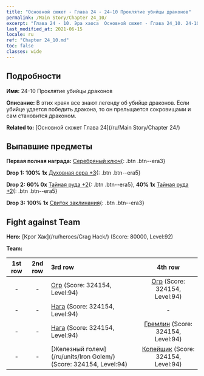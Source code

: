 ```yaml
---
title: "Основной сюжет - Глава 24 - 24-10 Проклятие убийцы драконов"
permalink: /Main Story/Chapter 24_10/
excerpt: "Глава 24 - 10. Эра хаоса  Основной сюжет - Глава 24_10. 24-10 Проклятие убийцы драконов"
last_modified_at: 2021-06-15
locale: ru
ref: "Chapter 24_10.md"
toc: false
classes: wide
---
```


## Подробности

 **Имя:** 24-10 Проклятие убийцы драконов

 **Описание:** В этих краях все знают легенду об убийце драконов. Если убийце удается победить дракона, то он прельщается сокровищами и сам становится драконом.

 **Related to:** [Основной сюжет Глава 24](/ru/Main Story/Chapter 24/)

## Выпавшие предметы

 **Первая полная награда:** [Серебряный ключ](/ItemsRU/con_693/){: .btn .btn--era3}

 **Drop 1:** **100% 1x** [Духовная сера +3](/ItemsRU/mat_85/){: .btn .btn--era5}

 **Drop 2:** **60% 0x** [Тайная руда +2](/ItemsRU/mat_75/){: .btn .btn--era5}, **40% 1x** [Тайная руда +2](/ItemsRU/mat_75/){: .btn .btn--era5}

 **Drop 3:** **100% 1x** [Свиток заклинания](/ItemsRU/con_694/){: .btn .btn--era3}


## Fight against Team
 **Hero:** [Крэг Хак](/ru/heroes/Crag Hack/) (Score: 80000, Level:92)

 **Team:**


  | 1st row | 2nd row | 3rd row | 4th row |
  |:----:|:----:|:----|:----:|
  | - | - | [Огр](/ru/units/Ogre/) (Score: 324154, Level:94)  | [Огр](/ru/units/Ogre/) (Score: 324154, Level:94)  |
  | - | - | [Нага](/ru/units/Naga/) (Score: 324154, Level:94)  | - |
  | - | - | [Нага](/ru/units/Naga/) (Score: 324154, Level:94)  | [Гремлин](/ru/units/Gremlin/) (Score: 324154, Level:94)  |
  | - | - | [Железный голем](/ru/units/Iron Golem/) (Score: 324154, Level:94)  | [Копейщик](/ru/units/Pikeman/) (Score: 324154, Level:94)  |


